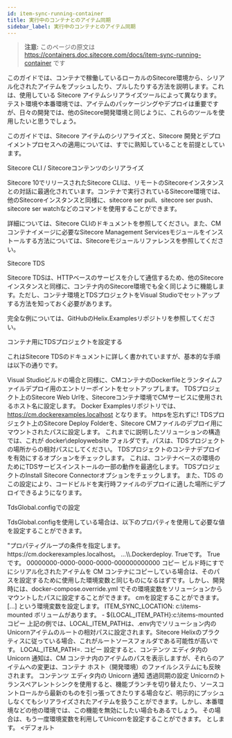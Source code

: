 ```yaml
---
id: item-sync-running-container
title: 実行中のコンテナとのアイテム同期
sidebar_label: 実行中のコンテナとのアイテム同期
---
```


> **注意:** このページの原文は https://containers.doc.sitecore.com/docs/item-sync-running-container です


このガイドでは、コンテナで稼働しているローカルのSitecore環境から、シリアル化されたアイテムをプッシュしたり、プルしたりする方法を説明します。これは、使用している Sitecore アイテムシリアライズツールによって異なります。テスト環境や本番環境では、アイテムのパッケージングやデプロイは重要ですが、日々の開発では、他のSitecore開発環境と同じように、これらのツールを使用したいと思うでしょう。

このガイドでは、Sitecore アイテムのシリアライズと、Sitecore 開発とデプロイメントプロセスへの適用については、すでに熟知していることを前提としています。

Sitecore CLI / Sitecoreコンテンツのシリアライズ

Sitecore 10でリリースされたSitecore CLIは、リモートのSitecoreインスタンスとの対話に最適化されています。コンテナで実行されているSitecore環境では、他のSitecoreインスタンスと同様に、sitecore ser pull、sitecore ser push、sitecore ser watchなどのコマンドを使用することができます。

詳細については、Sitecore CLIのドキュメントを参照してください。また、CMコンテナイメージに必要なSitecore Management Servicesモジュールをインストールする方法については、Sitecoreモジュールリファレンスを参照してください。

Sitecore TDS

Sitecore TDSは、HTTPベースのサービスを介して通信するため、他のSitecoreインスタンスと同様に、コンテナ内のSitecore環境でも全く同じように機能します。ただし、コンテナ環境とTDSプロジェクトをVisual Studioでセットアップする方法を知っておく必要があります。

完全な例については、GitHubのHelix.Examplesリポジトリを参照してください。

コンテナ用にTDSプロジェクトを設定する

これはSitecore TDSのドキュメントに詳しく書かれていますが、基本的な手順は以下の通りです。

Visual Studioビルドの場合と同様に、CMコンテナのDockerfileとランタイムファイルデプロイ用のエントリーポイントをセットアップします。
TDSプロジェクト上のSitecore Web Urlを、Sitecoreコンテナ環境でCMサービスに使用されるホスト名に設定します。
Docker Examplesリポジトリでは、https://cm.dockerexamples.localhost となります。
httpsを忘れずに!
TDSプロジェクト上のSitecore Deploy Folderを、Sitecore CMファイルのデプロイ用にマウントされたパスに設定します。
これまでに説明したソリューションの構造では、これが docker\deploywebsite フォルダです。パスは、TDSプロジェクトの場所からの相対パスにしてください。
TDSプロジェクトのコンテナデプロイを有効にするオプションをチェックします。
これは、コンテナベースの環境のためにTDSサービスインストールの一部の動作を最適化します。
TDSプロジェクトのInstall Sitecore Connectorオプションをチェックします。
また、TDS のこの設定により、コードビルドを実行時ファイルのデプロイに適した場所にデプロイできるようになります。

TdsGlobal.configでの設定

TdsGlobal.configを使用している場合は、以下のプロパティを使用して必要な値を設定することができます。

<?xml version="1.0" encoding="utf-8"?
<Project ToolsVersion="3.5" DefaultTargets="Build" xmlns="http://schemas.microsoft.com/developer/msbuild/2003">
  <PropertyGroup Condition=" '$(Configuration) == 'Debug' "> "プロパティグループの条件を指定します。
    <SitecoreWebUrl>https://cm.dockerexamples.localhost</SitecoreWebUrl>。
    <SitecoreDeployFolder>...\\.Dockerdeploy</SitecoreDeployFolder>.
    <InstallSitecoreConnector>True</InstallSitecoreConnector>です。
    <EnableContainerDeployment>True</EnableContainerDeployment>です。
    <! -->
    <SitecoreAccessGuid>00000000-0000-0000-0000-000000000000</SitecoreAccessGuid>
  </PropertyGroup> </PropertyGroup> </PropertyGroup> </PropertyGroup> </PropertyGroup> </PropertyGroup
</プロジェクト

コピー
TDSコンテナの構成

ユニコーン

重要：Unicornはサードパーティ製のオープンソースツールであり、Sitecore Supportではサポートされていません。これらの説明は、Unicornユーザーの利便性を高めるためのガイダンスとしてのみ提供されています。
Unicornは、Sitecoreプラットフォームのインプロセスで実行され、ファイルシステムから直接アイテムをプッシュ/プルします。開発中にバインドマウントを使用して、CMコンテナ内で実行されているUnicornが、ソリューションのソースコード内でシリアライズされたアイテムを更新できるようにすることができます。

完全な例については、GitHub の Helix.Examples リポジトリを参照してください。

シリアル化されたアイテムのマウント

Unicornの同期に使用するベースファイルシステムのパスは、通常、Sitecoreの設定でsourceFolderというsc.variableを使用して設定します。アイテムデプロイのためにUnicornを設定するときと同じように、環境変数からこの値を入力することができます。

<sc.variable name="sourceFolder" value="$(env:ITEM_SYNC_LOCATION)" />

コピー
ビルド時にすでにシリアル化されたアイテムを CM コンテナにコピーしている場合は、そのパスを設定するために使用した環境変数と同じものになるはずです。しかし、開発時には、docker-compose.override.yml でその環境変数をソリューションからマウントしたパスに設定することができます。

  cmを設定することができます。
    [...]
    という環境変数を設定します。
      ITEM_SYNC_LOCATION: c:\items-mounted
    ボリュームがあります。
      - ${LOCAL_ITEM_PATH}:c:\items-mounted

コピー
上記の例では、LOCAL_ITEM_PATHは、.env内でソリューション内のUnicornアイテムのルートの相対パスに設定されます。Sitecore Helixのプラクティスに従っている場合、これがルートソースフォルダである可能性が高いです。

LOCAL_ITEM_PATH=.

コピー
設定すると、コンテンツ エディタ内の Unicorn 通知は、CM コンテナ内のアイテムのパスを表示しますが、それらのアイテムへの変更は、コンテナ ホスト（開発環境）のファイルシステムにも反映されます。

コンテンツ エディタ内の Unicorn 通知

透過同期の設定

Unicornのトランスペアレントシンクを使用すると、機能ブランチを切り替えたり、ソースコントロールから最新のものを引っ張ってきたりする場合など、明示的にプッシュしなくてもシリアライズされたアイテムを扱うことができます。しかし、本番環境などの他の環境では、この機能を無効にしたい場合もあるでしょう。

その場合は、もう一度環境変数を利用してUnicornを設定することができます。

<unicorn role:require="スタンドアロンまたはコンテンツ管理"> とします。
    <デフォルト
        <dataProviderConfiguration set:enableTransparentSync="$(env:UNICORN_ENABLE_TRANSPARENT_SYNC)" />
    </defaults> </defaults
</ユニコーン

コピー
この値を docker-compose.override.yml と .env に設定します。

  cm に設定することができます。
    [...]
    環境に設定することができます。
      UNICORN_ENABLE_TRANSPARENT_SYNC: ${UNICORN_ENABLE_TRANSPARENT_SYNC}。

コピー
UNICORN_ENABLE_TRANSPARENT_SYNC=true

## 関連情報

* [Sitecore CLI ドキュメント](https://doc.sitecore.com/developers/100/developer-tools/en/sitecore-command-line-interface.html)
* [Sitecore TDS - TDSとコンテナ](http://hedgehogdevelopment.github.io/tds/chapter8.html)
* [アイテム展開](item-deployment.md)